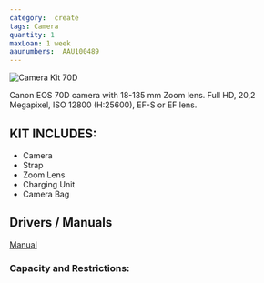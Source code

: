 ```yaml
---
category:  create
tags: Camera
quantity: 1
maxLoan: 1 week
aaunumbers:  AAU100489
---
```

![Camera Kit 70D](/assets/images/equip/eos70d.jpg)

Canon EOS 70D camera with 18-135 mm Zoom lens. Full HD, 20,2 Megapixel, ISO 12800 (H:25600), EF-S or EF lens.
## KIT INCLUDES:
-  Camera 
-  Strap 
-  Zoom Lens 
-  Charging Unit 
-  Camera Bag

## Drivers / Manuals
[Manual](https://www.canon.dk/support/consumer/products/cameras/eos/eos-70d.html?type=manuals&detailId=tcm:81-1076395&productTcmUri=tcm:81-1076299)



### Capacity and Restrictions:
